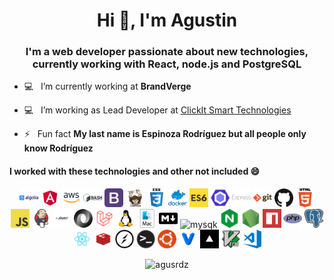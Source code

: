 <h1 align="center">Hi 👋, I'm Agustin</h1>
<h3 align="center">I'm a web developer passionate about new technologies, currently working with React, node.js and PostgreSQL</h3>

- 💻 &nbsp; I’m currently working at **BrandVerge**

- 💻 &nbsp; I’m working as Lead Developer at [ClickIt Smart Technologies](https://www.clickittech.com.mx/)

- ⚡ &nbsp; Fun fact **My last name is Espinoza Rodríguez but all people only know Rodríguez**

<h4>I worked with these technologies and other not included 😄</h4>

<p align="center">
  <img src="https://raw.githubusercontent.com/AgusRdz/AgusRdz/master/images/logos/algolia.png" alt="algolia" width="30" height="30"/>
  <img src="https://raw.githubusercontent.com/AgusRdz/AgusRdz/master/images/logos/angular.png" alt="angular" width="30" height="30"/>
  <img src="https://raw.githubusercontent.com/AgusRdz/AgusRdz/master/images/logos/aws.png" alt="aws" width="30" height="30"/>
  <img src="https://raw.githubusercontent.com/AgusRdz/AgusRdz/master/images/logos/bash.png" alt="bash" width="30" height="30"/>
  <img src="https://raw.githubusercontent.com/AgusRdz/AgusRdz/master/images/logos/bootstrap.png" alt="bootstrap" width="30" height="30"/>
  <img src="https://raw.githubusercontent.com/AgusRdz/AgusRdz/master/images/logos/composer.png" alt="composer" width="30" height="30"/>
  <img src="https://raw.githubusercontent.com/AgusRdz/AgusRdz/master/images/logos/css.png" alt="css" width="30" height="30"/>
  <img src="https://raw.githubusercontent.com/AgusRdz/AgusRdz/master/images/logos/docker.png" alt="docker" width="30" height="30"/>
  <img src="https://raw.githubusercontent.com/AgusRdz/AgusRdz/master/images/logos/es6.png" alt="es6" width="30" height="30"/>
  <img src="https://raw.githubusercontent.com/AgusRdz/AgusRdz/master/images/logos/eslint.png" alt="eslint" width="30" height="30"/>
  <img src="https://raw.githubusercontent.com/AgusRdz/AgusRdz/master/images/logos/express.png" alt="express" width="30" height="30"/>
  <img src="https://raw.githubusercontent.com/AgusRdz/AgusRdz/master/images/logos/git.png" alt="git" width="30" height="30"/>
  <img src="https://raw.githubusercontent.com/AgusRdz/AgusRdz/master/images/logos/github.png" alt="github" width="30" height="30"/>
  <img src="https://raw.githubusercontent.com/AgusRdz/AgusRdz/master/images/logos/html.png" alt="html" width="30" height="30"/>
  <img src="https://raw.githubusercontent.com/AgusRdz/AgusRdz/master/images/logos/javascript.png" alt="javascript" width="30" height="30"/>
  <img src="https://raw.githubusercontent.com/AgusRdz/AgusRdz/master/images/logos/jenkins.png" alt="jenkins" width="30" height="30"/>
  <img src="https://raw.githubusercontent.com/AgusRdz/AgusRdz/master/images/logos/jquery.png" alt="jquery" width="30" height="30"/>
  <img src="https://raw.githubusercontent.com/AgusRdz/AgusRdz/master/images/logos/json.png" alt="json" width="30" height="30"/>
  <img src="https://raw.githubusercontent.com/AgusRdz/AgusRdz/master/images/logos/laravel.png" alt="laravel" width="30" height="30"/>
  <img src="https://raw.githubusercontent.com/AgusRdz/AgusRdz/master/images/logos/linux.png" alt="linux" width="30" height="30"/>
  <img src="https://raw.githubusercontent.com/AgusRdz/AgusRdz/master/images/logos/macos.png" alt="macos" width="30" height="30"/>
  <img src="https://raw.githubusercontent.com/AgusRdz/AgusRdz/master/images/logos/markdown.png" alt="markdown" width="30" height="30"/>
  <img src="https://raw.githubusercontent.com/AgusRdz/AgusRdz/master/images/logos/mysqk.png" alt="mysqk" width="30" height="30"/>
  <img src="https://raw.githubusercontent.com/AgusRdz/AgusRdz/master/images/logos/nginx.png" alt="nginx" width="30" height="30"/>
  <img src="https://raw.githubusercontent.com/AgusRdz/AgusRdz/master/images/logos/nodejs.png" alt="nodejs" width="30" height="30"/>
  <img src="https://raw.githubusercontent.com/AgusRdz/AgusRdz/master/images/logos/npm.png" alt="npm" width="30" height="30"/>
  <img src="https://raw.githubusercontent.com/AgusRdz/AgusRdz/master/images/logos/php.png" alt="php" width="30" height="30"/>
  <img src="https://raw.githubusercontent.com/AgusRdz/AgusRdz/master/images/logos/postgresql.png" alt="postgresql" width="30" height="30"/>
  <img src="https://raw.githubusercontent.com/AgusRdz/AgusRdz/master/images/logos/react.png" alt="react" width="30" height="30"/>
  <img src="https://raw.githubusercontent.com/AgusRdz/AgusRdz/master/images/logos/redis.png" alt="redis" width="30" height="30"/>
  <img src="https://raw.githubusercontent.com/AgusRdz/AgusRdz/master/images/logos/socket-io.png" alt="socket-io" width="30" height="30"/>
  <img src="https://raw.githubusercontent.com/AgusRdz/AgusRdz/master/images/logos/terminal.png" alt="terminal" width="30" height="30"/>
  <img src="https://raw.githubusercontent.com/AgusRdz/AgusRdz/master/images/logos/ubuntu.png" alt="ubuntu" width="30" height="30"/>
  <img src="https://raw.githubusercontent.com/AgusRdz/AgusRdz/master/images/logos/vagrant.png" alt="vagrant" width="30" height="30"/>
  <img src="https://raw.githubusercontent.com/AgusRdz/AgusRdz/master/images/logos/vercel.png" alt="vercel" width="30" height="30"/>
  <img src="https://raw.githubusercontent.com/AgusRdz/AgusRdz/master/images/logos/vim.png" alt="vim" width="30" height="30"/>
  <img src="https://raw.githubusercontent.com/AgusRdz/AgusRdz/master/images/logos/visual-studio-code.png" alt="visual-studio-code" width="30" height="30"/>
</p>

<p align="center">
  <img src="https://github-readme-stats.vercel.app/api?username=agusrdz&show_icons=true&count_private=true" alt="agusrdz" />
</p>

<!--
**AgusRdz/AgusRdz** is a ✨ _special_ ✨ repository because its `README.md` (this file) appears on your GitHub profile.

Here are some ideas to get you started:

- 🔭 I’m currently working on ...
- 🌱 I’m currently learning ...
- 👯 I’m looking to collaborate on ...
- 🤔 I’m looking for help with ...
- 💬 Ask me about ...
- 📫 How to reach me: ...
- 😄 Pronouns: ...
- ⚡ Fun fact: ...
-->
